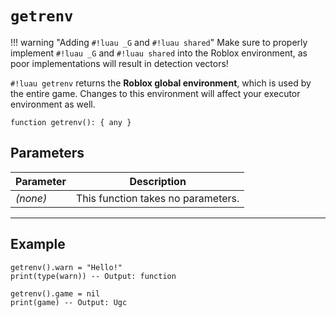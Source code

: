 # `getrenv`

!!! warning "Adding `#!luau _G` and `#!luau shared`"
    Make sure to properly implement `#!luau _G` and `#!luau shared` into the Roblox environment, as poor implementations will result in detection vectors!

`#!luau getrenv` returns the **Roblox global environment**, which is used by the entire game. Changes to this environment will affect your executor environment as well.

```luau
function getrenv(): { any }
```

## Parameters

| Parameter | Description                      |
|-----------|----------------------------------|
| *(none)*  | This function takes no parameters. |

---

## Example

```luau title="Overriding Roblox environment functions" linenums="1"
getrenv().warn = "Hello!"
print(type(warn)) -- Output: function

getrenv().game = nil
print(game) -- Output: Ugc
```
